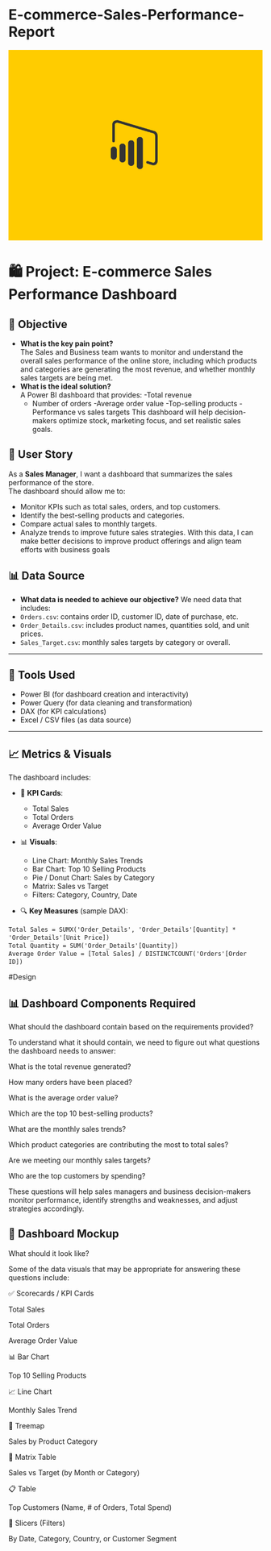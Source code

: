 # E-commerce-Sales-Performance-Report

![excel-to-powerbi-animated-diagram](Data_csv/MicrosoftPower.gif)


# 🛍️ Project: E-commerce Sales Performance Dashboard
## 🎯 Objective
- **What is the key pain point?**  
  The Sales and Business team wants to monitor and understand the overall sales performance of the online store, including which products and categories are generating the most revenue, and whether monthly sales targets are being met.
- **What is the ideal solution?**  
  A Power BI dashboard that provides:
  -Total revenue
  - Number of orders
  -Average order value
  -Top-selling products
  -Performance vs sales targets
  This dashboard will help decision-makers optimize stock, marketing focus, and set realistic sales goals.
## 👤 User Story
As a **Sales Manager**, I want a dashboard that summarizes the sales performance of the store.  
The dashboard should allow me to:
- Monitor KPIs such as total sales, orders, and top customers.
- Identify the best-selling products and categories.
- Compare actual sales to monthly targets.
- Analyze trends to improve future sales strategies.
With this data, I can make better decisions to improve product offerings and align team efforts with business goals

## 📊 Data Source

- **What data is needed to achieve our objective?**
We need data that includes:
- `Orders.csv`: contains order ID, customer ID, date of purchase, etc.
- `Order_Details.csv`: includes product names, quantities sold, and unit prices.
- `Sales_Target.csv`: monthly sales targets by category or overall.

---

## 🧰 Tools Used

- Power BI (for dashboard creation and interactivity)
- Power Query (for data cleaning and transformation)
- DAX (for KPI calculations)
- Excel / CSV files (as data source)

---

## 📈 Metrics & Visuals

The dashboard includes:
- 📌 **KPI Cards**:
  - Total Sales
  - Total Orders
  - Average Order Value

- 📊 **Visuals**:
  - Line Chart: Monthly Sales Trends
  - Bar Chart: Top 10 Selling Products
  - Pie / Donut Chart: Sales by Category
  - Matrix: Sales vs Target
  - Filters: Category, Country, Date

- 🔍 **Key Measures** (sample DAX):
```dax
Total Sales = SUMX('Order_Details', 'Order_Details'[Quantity] * 'Order_Details'[Unit Price])
Total Quantity = SUM('Order_Details'[Quantity])
Average Order Value = [Total Sales] / DISTINCTCOUNT('Orders'[Order ID])
```
#Design
## 📊 Dashboard Components Required
What should the dashboard contain based on the requirements provided?

To understand what it should contain, we need to figure out what questions the dashboard needs to answer:

What is the total revenue generated?

How many orders have been placed?

What is the average order value?

Which are the top 10 best-selling products?

What are the monthly sales trends?

Which product categories are contributing the most to total sales?

Are we meeting our monthly sales targets?

Who are the top customers by spending?

These questions will help sales managers and business decision-makers monitor performance, identify strengths and weaknesses, and adjust strategies accordingly.

## 🧪 Dashboard Mockup
What should it look like?

Some of the data visuals that may be appropriate for answering these questions include:

✅ Scorecards / KPI Cards

Total Sales

Total Orders

Average Order Value

📊 Bar Chart

Top 10 Selling Products

📈 Line Chart

Monthly Sales Trend

🧱 Treemap

Sales by Product Category

🧮 Matrix Table

Sales vs Target (by Month or Category)

📋 Table

Top Customers (Name, # of Orders, Total Spend)

🎯 Slicers (Filters)

By Date, Category, Country, or Customer Segment
